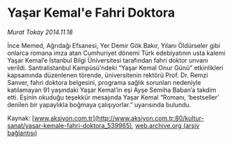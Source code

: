# Yaşar Kemal'e Fahri Doktora

*Murat Tokay 2014.11.18*

<div class="pNewsDetailMainContent" itemprop="articleBody">
 <p>
  İnce Memed, Ağrıdağı Efsanesi, Yer Demir Gök Bakır, Yılanı Öldürseler gibi onlarca romana imza atan Cumhuriyet dönemi Türk edebiyatının usta kalemi Yaşar Kemal’e İstanbul Bilgi Üniversitesi tarafından fahri doktor unvanı verildi. Santralistanbul Kampüsü’ndeki “Yaşar Kemal Onur Günü” etkinlikleri kapsamında düzenlenen törende, üniversitenin rektörü Prof. Dr. Remzi Sanver, fahri doktora belgesini, programa sağlık sorunları nedeniyle katılamayan 91 yaşındaki Yaşar Kemal’in eşi Ayşe Semiha Baban’a takdim etti. Eşinin okuduğu teşekkür mesajında Yaşar Kemal “Romanı, ‘bestseller’ denilen bir yapaylıkla boğmaya çalışıyorlar.” uyarısında bulundu.
 </p>
</div>


Kaynak: [www.aksiyon.com.tr](http://www.aksiyon.com.tr:80/kultur-sanat/yasar-kemale-fahri-doktora_539965), [web.archive.org (arşiv bağlantısı)](http://web.archive.org/web/20141204182647/http://www.aksiyon.com.tr:80/kultur-sanat/yasar-kemale-fahri-doktora_539965)
